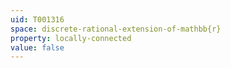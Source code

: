 ```yaml
---
uid: T001316
space: discrete-rational-extension-of-mathbb{r}
property: locally-connected
value: false
---
```

